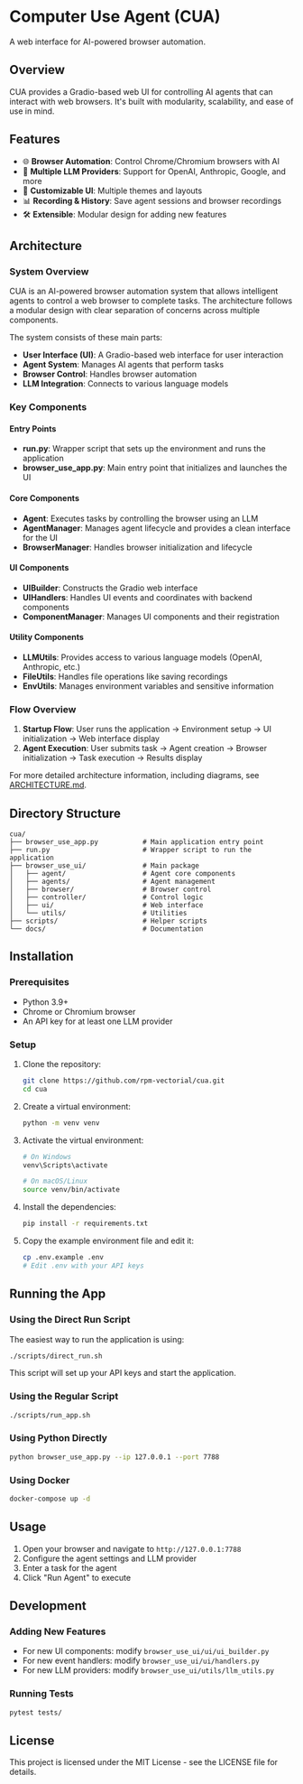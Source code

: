 # Computer Use Agent (CUA)

A web interface for AI-powered browser automation.

## Overview

CUA provides a Gradio-based web UI for controlling AI agents that can interact with web browsers. It's built with modularity, scalability, and ease of use in mind.

## Features

- 🌐 **Browser Automation**: Control Chrome/Chromium browsers with AI
- 🧠 **Multiple LLM Providers**: Support for OpenAI, Anthropic, Google, and more
- 🎨 **Customizable UI**: Multiple themes and layouts
- 📊 **Recording & History**: Save agent sessions and browser recordings
- 🛠️ **Extensible**: Modular design for adding new features

## Architecture

### System Overview

CUA is an AI-powered browser automation system that allows intelligent agents to control a web browser to complete tasks. The architecture follows a modular design with clear separation of concerns across multiple components.

The system consists of these main parts:
- **User Interface (UI)**: A Gradio-based web interface for user interaction
- **Agent System**: Manages AI agents that perform tasks
- **Browser Control**: Handles browser automation
- **LLM Integration**: Connects to various language models

### Key Components

#### Entry Points
- **run.py**: Wrapper script that sets up the environment and runs the application
- **browser_use_app.py**: Main entry point that initializes and launches the UI

#### Core Components
- **Agent**: Executes tasks by controlling the browser using an LLM
- **AgentManager**: Manages agent lifecycle and provides a clean interface for the UI
- **BrowserManager**: Handles browser initialization and lifecycle

#### UI Components
- **UIBuilder**: Constructs the Gradio web interface
- **UIHandlers**: Handles UI events and coordinates with backend components
- **ComponentManager**: Manages UI components and their registration

#### Utility Components
- **LLMUtils**: Provides access to various language models (OpenAI, Anthropic, etc.)
- **FileUtils**: Handles file operations like saving recordings
- **EnvUtils**: Manages environment variables and sensitive information

### Flow Overview

1. **Startup Flow**: User runs the application → Environment setup → UI initialization → Web interface display
2. **Agent Execution**: User submits task → Agent creation → Browser initialization → Task execution → Results display

For more detailed architecture information, including diagrams, see [ARCHITECTURE.md](docs/ARCHITECTURE.md).

## Directory Structure

```
cua/
├── browser_use_app.py           # Main application entry point
├── run.py                       # Wrapper script to run the application
├── browser_use_ui/              # Main package
│   ├── agent/                   # Agent core components
│   ├── agents/                  # Agent management
│   ├── browser/                 # Browser control
│   ├── controller/              # Control logic
│   ├── ui/                      # Web interface
│   └── utils/                   # Utilities
├── scripts/                     # Helper scripts
└── docs/                        # Documentation
```

## Installation

### Prerequisites

- Python 3.9+
- Chrome or Chromium browser
- An API key for at least one LLM provider

### Setup

1. Clone the repository:
   ```bash
   git clone https://github.com/rpm-vectorial/cua.git
   cd cua
   ```

2. Create a virtual environment:
   ```bash
   python -m venv venv
   ```

3. Activate the virtual environment:
   ```bash
   # On Windows
   venv\Scripts\activate
   
   # On macOS/Linux
   source venv/bin/activate
   ```

4. Install the dependencies:
   ```bash
   pip install -r requirements.txt
   ```

5. Copy the example environment file and edit it:
   ```bash
   cp .env.example .env
   # Edit .env with your API keys
   ```

## Running the App

### Using the Direct Run Script

The easiest way to run the application is using:

```bash
./scripts/direct_run.sh
```

This script will set up your API keys and start the application.

### Using the Regular Script

```bash
./scripts/run_app.sh
```

### Using Python Directly

```bash
python browser_use_app.py --ip 127.0.0.1 --port 7788
```

### Using Docker

```bash
docker-compose up -d
```

## Usage

1. Open your browser and navigate to `http://127.0.0.1:7788`
2. Configure the agent settings and LLM provider
3. Enter a task for the agent
4. Click "Run Agent" to execute

## Development

### Adding New Features

- For new UI components: modify `browser_use_ui/ui/ui_builder.py`
- For new event handlers: modify `browser_use_ui/ui/handlers.py`
- For new LLM providers: modify `browser_use_ui/utils/llm_utils.py`

### Running Tests

```bash
pytest tests/
```

## License

This project is licensed under the MIT License - see the LICENSE file for details. 